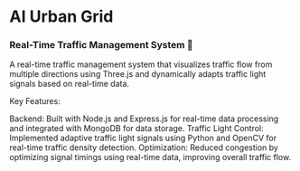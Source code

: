 # AI Urban Grid
### Real-Time Traffic Management System 🚦
  A real-time traffic management system that visualizes traffic flow from multiple directions using Three.js and dynamically adapts traffic light signals based on real-time data.

  Key Features:

  Backend: Built with Node.js and Express.js for real-time data processing and integrated with MongoDB for data storage.
  Traffic Light Control: Implemented adaptive traffic light signals using Python and OpenCV for real-time traffic density detection.
  Optimization: Reduced congestion by optimizing signal timings using real-time data, improving overall traffic flow.

